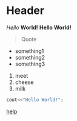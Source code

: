 # Header

*Hello* **World!**
__Hello World!__

>Quote

* something1
* something2
* something3

1. meet
2. cheese
3. milk

```C++
cout<<"Hello World!";
```

[help](https://www.wikipedia.org)
